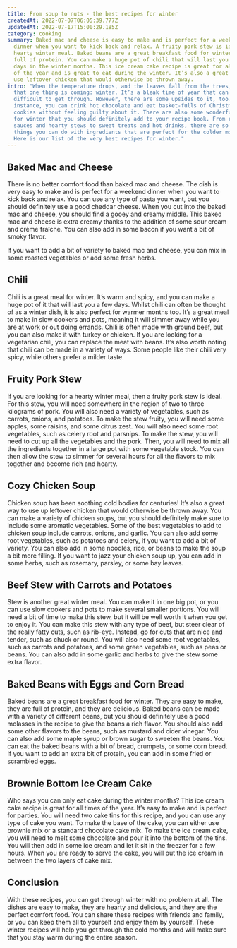 ```yaml
---
title: From soup to nuts - the best recipes for winter
createdAt: 2022-07-07T06:05:39.777Z
updatedAt: 2022-07-17T15:00:29.185Z
category: cooking
summary: Baked mac and cheese is easy to make and is perfect for a weekend
  dinner when you want to kick back and relax. A fruity pork stew is ideal for a
  hearty winter meal. Baked beans are a great breakfast food for winter and are
  full of protein. You can make a huge pot of chili that will last you for a few
  days in the winter months. This ice cream cake recipe is great for all times
  of the year and is great to eat during the winter. It’s also a great way to
  use leftover chicken that would otherwise be thrown away.
intro: "When the temperature drops, and the leaves fall from the trees, we know
  that one thing is coming: winter. It’s a bleak time of year that can be
  difficult to get through. However, there are some upsides to it, too. For
  instance, you can drink hot chocolate and eat basket-fulls of Christmas
  cookies without feeling guilty about it. There are also some wonderful recipes
  for winter that you should definitely add to your recipe book. From rich
  sauces and hearty stews to sweet treats and hot drinks, there are so many
  things you can do with ingredients that are perfect for the colder months.
  Here is our list of the very best recipes for winter."
---
```


## Baked Mac and Cheese

There is no better comfort food than baked mac and cheese. The dish is very easy to make and is perfect for a weekend dinner when you want to kick back and relax.
You can use any type of pasta you want, but you should definitely use a good cheddar cheese. When you cut into the baked mac and cheese, you should find a gooey and creamy middle.
This baked mac and cheese is extra creamy thanks to the addition of some sour cream and crème fraîche. You can also add in some bacon if you want a bit of smoky flavor.

If you want to add a bit of variety to baked mac and cheese, you can mix in some roasted vegetables or add some fresh herbs.

## Chili

Chili is a great meal for winter. It’s warm and spicy, and you can make a huge pot of it that will last you a few days.
Whilst chili can often be thought of as a winter dish, it is also perfect for warmer months too. It’s a great meal to make in slow cookers and pots, meaning it will simmer away while you are at work or out doing errands.
Chili is often made with ground beef, but you can also make it with turkey or chicken. If you are looking for a vegetarian chili, you can replace the meat with beans.
It’s also worth noting that chili can be made in a variety of ways. Some people like their chili very spicy, while others prefer a milder taste.

## Fruity Pork Stew

If you are looking for a hearty winter meal, then a fruity pork stew is ideal.
For this stew, you will need somewhere in the region of two to three kilograms of pork. You will also need a variety of vegetables, such as carrots, onions, and potatoes.
To make the stew fruity, you will need some apples, some raisins, and some citrus zest. You will also need some root vegetables, such as celery root and parsnips.
To make the stew, you will need to cut up all the vegetables and the pork. Then, you will need to mix all the ingredients together in a large pot with some vegetable stock.
You can then allow the stew to simmer for several hours for all the flavors to mix together and become rich and hearty.

## Cozy Chicken Soup

Chicken soup has been soothing cold bodies for centuries! It’s also a great way to use up leftover chicken that would otherwise be thrown away.
You can make a variety of chicken soups, but you should definitely make sure to include some aromatic vegetables.
Some of the best vegetables to add to chicken soup include carrots, onions, and garlic. You can also add some root vegetables, such as potatoes and celery, if you want to add a bit of variety.
You can also add in some noodles, rice, or beans to make the soup a bit more filling.
If you want to jazz your chicken soup up, you can add in some herbs, such as rosemary, parsley, or some bay leaves.

## Beef Stew with Carrots and Potatoes

Stew is another great winter meal. You can make it in one big pot, or you can use slow cookers and pots to make several smaller portions.
You will need a bit of time to make this stew, but it will be well worth it when you get to enjoy it.
You can make this stew with any type of beef, but steer clear of the really fatty cuts, such as rib-eye. Instead, go for cuts that are nice and tender, such as chuck or round.
You will also need some root vegetables, such as carrots and potatoes, and some green vegetables, such as peas or beans.
You can also add in some garlic and herbs to give the stew some extra flavor.

## Baked Beans with Eggs and Corn Bread

Baked beans are a great breakfast food for winter. They are easy to make, they are full of protein, and they are delicious.
Baked beans can be made with a variety of different beans, but you should definitely use a good molasses in the recipe to give the beans a rich flavor.
You should also add some other flavors to the beans, such as mustard and cider vinegar. You can also add some maple syrup or brown sugar to sweeten the beans.
You can eat the baked beans with a bit of bread, crumpets, or some corn bread. If you want to add an extra bit of protein, you can add in some fried or scrambled eggs.

## Brownie Bottom Ice Cream Cake

Who says you can only eat cake during the winter months? This ice cream cake recipe is great for all times of the year. It’s easy to make and is perfect for parties.
You will need two cake tins for this recipe, and you can use any type of cake you want. To make the base of the cake, you can either use brownie mix or a standard chocolate cake mix.
To make the ice cream cake, you will need to melt some chocolate and pour it into the bottom of the tins. You will then add in some ice cream and let it sit in the freezer for a few hours. When you are ready to serve the cake, you will put the ice cream in between the two layers of cake mix.

## Conclusion

With these recipes, you can get through winter with no problem at all. The dishes are easy to make, they are hearty and delicious, and they are the perfect comfort food.
You can share these recipes with friends and family, or you can keep them all to yourself and enjoy them by yourself.
These winter recipes will help you get through the cold months and will make sure that you stay warm during the entire season.
